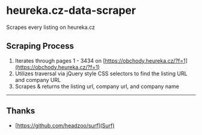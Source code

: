 # heureka.cz-data-scraper
Scrapes every listing on heureka.cz

## Scraping Process
1. Iterates through pages 1 - 3434 on [https://obchody.heureka.cz/?f=1](https://obchody.heureka.cz/?f=1)
2. Utilizes traversal via jQuery style CSS selectors to find the listing URL and company URL
3. Scrapes & returns the listing url, company url, and company name

----
## Thanks
* [https://github.com/headzoo/surf](Surf)
